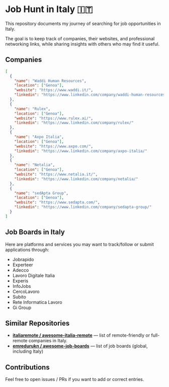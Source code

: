 # Job Hunt in Italy 🇮🇹

This repository documents my journey of searching for job opportunities in Italy.

The goal is to keep track of companies, their websites, and professional networking links, while sharing insights with others who may find it useful.  

## Companies

```JSON
[
  {
    "name": "Waddi Human Resources",
    "location": ["Genoa"],
    "website": "https://www.waddi.it/",
    "linkedin": "https://www.linkedin.com/company/waddi-human-resources/"
  },
  {
    "name": "Rulex",
    "location": ["Genoa"],
    "website": "https://www.rulex.ai/",
    "linkedin": "https://www.linkedin.com/company/rulex/"
  },
  {
    "name": "Axpo Italia",
    "location": ["Genoa"],
    "website": "https://www.axpo.com/",
    "linkedin": "https://www.linkedin.com/company/axpo-italia/"
  },
  {
    "name": "Netalia",
    "location": ["Genoa"],
    "website": "https://www.netalia.it/",
    "linkedin": "https://www.linkedin.com/company/netalia/"
  },
  {
    "name": "sedApta Group",
    "location": ["Genoa"],
    "website": "https://www.sedapta.com/",
    "linkedin": "https://www.linkedin.com/company/sedapta-group/"
  }
]
```

## Job Boards in Italy

Here are platforms and services you may want to track/follow or submit applications through:

- Jobrapido
- Experteer  
- Adecco  
- Lavoro Digitale Italia  
- Experis  
- InfoJobs  
- CercoLavoro  
- Subito  
- Rete Informatica Lavoro  
- Gi Group

## Similar Repositories

- **[italiaremote / awesome-italia-remote](https://github.com/italiaremote/awesome-italia-remote)** — list of remote-friendly or full-remote companies in Italy.
- **[emredurukn / awesome-job-boards](https://github.com/emredurukn/awesome-job-boards)** — list of job boards (global, including Italy)

## Contributions

Feel free to open issues / PRs if you want to add or correct entries.
